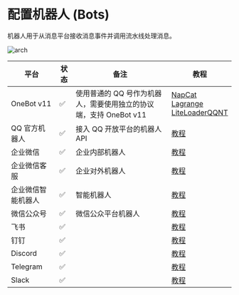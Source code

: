# 配置机器人 (Bots)

机器人用于从消息平台接收消息事件并调用流水线处理消息。

![arch](/assets/image/zh/deploy/bots/arch.png)


| 平台 | 状态 | 备注  |教程 |
| ------ | ---- | ---- | ---- |
| OneBot v11 | ✅ | 使用普通的 QQ 号作为机器人，需要使用独立的协议端，支持 OneBot v11 | [NapCat](/zh/deploy/platforms/qq/aiocqhttp/napcat) <br> [Lagrange](/zh/deploy/platforms/qq/aiocqhttp/lagrange) <br> [LiteLoaderQQNT](/zh/deploy/platforms/qq/aiocqhttp/llonebot) |
| QQ 官方机器人 | ✅ | 接入 QQ 开放平台的机器人 API | [教程](/zh/deploy/platforms/qq/official_webhook) |
| 企业微信 | ✅ | 企业内部机器人 | [教程](/zh/deploy/platforms/wecom/wecom) |
| 企业微信客服 | ✅ | 企业对外机器人 | [教程](/zh/deploy/platforms/wecom/wecomcs) |
| 企业微信智能机器人 | ✅ | 智能机器人 | [教程](/zh/deploy/platforms/wecom/wecombot) |
| 微信公众号 | ✅ | 微信公众平台机器人 | [教程](/zh/deploy/platforms/wxoa.md) |
| 飞书 | ✅ |  | [教程](/zh/deploy/platforms/lark) |
| 钉钉 | ✅ |  | [教程](/zh/deploy/platforms/dingtalk) |
| Discord | ✅ |  | [教程](/zh/deploy/platforms/discord) |
| Telegram | ✅ |  | [教程](/zh/deploy/platforms/telegram) |
| Slack | ✅ |  | [教程](/zh/deploy/platforms/slack) |
